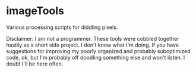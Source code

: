 imageTools
==========

Various processing scripts for diddling pixels.




Disclaimer: I am not a programmer. These tools were cobbled together hastily as a short side project. I don't know what I'm doing. If you have suggestions for improving my poorly organized and probably suboptimized code, ok, but I'm probably off doodling something else and won't listen. I doubt I'll be here often.
